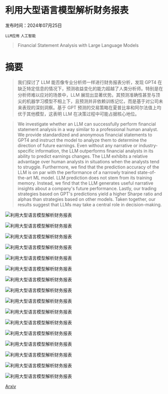 # 利用大型语言模型解析财务报表

发布时间：2024年07月25日

`LLM应用` `人工智能`

> Financial Statement Analysis with Large Language Models

# 摘要

> 我们探讨了 LLM 能否像专业分析师一样进行财务报表分析，发现 GPT4 在缺乏特定信息的情况下，预测收益变化的能力超越了人类分析师。特别是在分析师难以应对的场景中，LLM 展现出显著优势。其预测准确性甚至与顶尖的机器学习模型不相上下，且预测并非依赖训练记忆，而是基于对公司未来表现的深刻洞察。基于 GPT 预测的交易策略在夏普比率和阿尔法值上均优于其他模型，这表明 LLM 在决策过程中可能占据核心地位。

> We investigate whether an LLM can successfully perform financial statement analysis in a way similar to a professional human analyst. We provide standardized and anonymous financial statements to GPT4 and instruct the model to analyze them to determine the direction of future earnings. Even without any narrative or industry-specific information, the LLM outperforms financial analysts in its ability to predict earnings changes. The LLM exhibits a relative advantage over human analysts in situations when the analysts tend to struggle. Furthermore, we find that the prediction accuracy of the LLM is on par with the performance of a narrowly trained state-of-the-art ML model. LLM prediction does not stem from its training memory. Instead, we find that the LLM generates useful narrative insights about a company's future performance. Lastly, our trading strategies based on GPT's predictions yield a higher Sharpe ratio and alphas than strategies based on other models. Taken together, our results suggest that LLMs may take a central role in decision-making.

![利用大型语言模型解析财务报表](../../../paper_images/2407.17866/app_b1_act.png)

![利用大型语言模型解析财务报表](../../../paper_images/2407.17866/app_b2_act.png)

![利用大型语言模型解析财务报表](../../../paper_images/2407.17866/app_c1.png)

![利用大型语言模型解析财务报表](../../../paper_images/2407.17866/app_c2.png)

![利用大型语言模型解析财务报表](../../../paper_images/2407.17866/app_c3.png)

![利用大型语言模型解析财务报表](../../../paper_images/2407.17866/f1.png)

![利用大型语言模型解析财务报表](../../../paper_images/2407.17866/f2_eb.png)

![利用大型语言模型解析财务报表](../../../paper_images/2407.17866/f3_eb.png)

![利用大型语言模型解析财务报表](../../../paper_images/2407.17866/f4a.png)

![利用大型语言模型解析财务报表](../../../paper_images/2407.17866/f4b.png)

![利用大型语言模型解析财务报表](../../../paper_images/2407.17866/f5_eb.png)

![利用大型语言模型解析财务报表](../../../paper_images/2407.17866/f7a_new.png)

![利用大型语言模型解析财务报表](../../../paper_images/2407.17866/f7b.png)

![利用大型语言模型解析财务报表](../../../paper_images/2407.17866/f6.png)

![利用大型语言模型解析财务报表](../../../paper_images/2407.17866/f8a.png)

![利用大型语言模型解析财务报表](../../../paper_images/2407.17866/f8b.png)

[Arxiv](https://arxiv.org/abs/2407.17866)